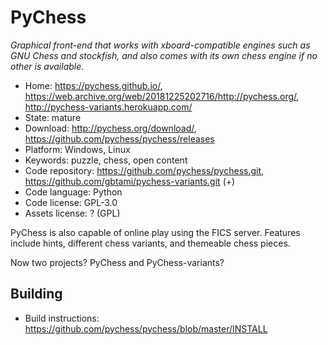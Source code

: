 # PyChess

_Graphical front-end that works with xboard-compatible engines such as GNU Chess and stockfish, and also comes with its own chess engine if no other is available._

- Home: https://pychess.github.io/, https://web.archive.org/web/20181225202716/http://pychess.org/, http://pychess-variants.herokuapp.com/
- State: mature
- Download: http://pychess.org/download/, https://github.com/pychess/pychess/releases
- Platform: Windows, Linux
- Keywords: puzzle, chess, open content
- Code repository: https://github.com/pychess/pychess.git, https://github.com/gbtami/pychess-variants.git (+)
- Code language: Python
- Code license: GPL-3.0
- Assets license: ? (GPL)

PyChess is also capable of online play using the FICS server. Features include hints, different chess variants, and themeable chess pieces.

Now two projects? PyChess and PyChess-variants?

## Building

- Build instructions: https://github.com/pychess/pychess/blob/master/INSTALL
